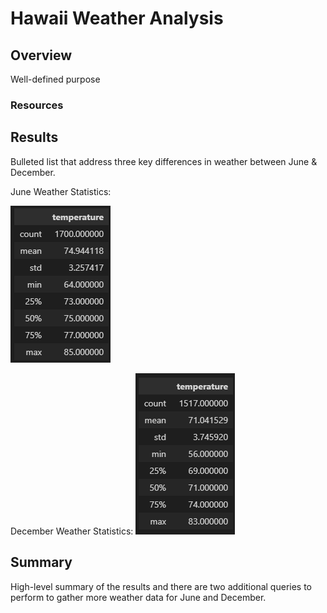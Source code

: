 # Hawaii Weather Analysis
## Overview
Well-defined purpose
### Resources

## Results
Bulleted list that address three key differences in weather between June & December.


June Weather Statistics:

![June](all_june_temps.PNG)


December Weather Statistics:
![December](all_dec_temps.PNG)
## Summary
High-level summary of the results and there are two additional queries to perform to gather more weather data for June and December.
